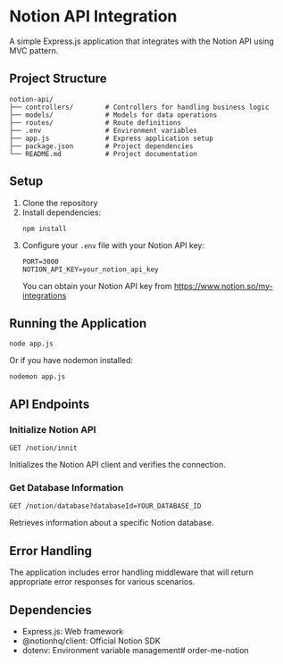 # Notion API Integration

A simple Express.js application that integrates with the Notion API using MVC pattern.

## Project Structure

```
notion-api/
├── controllers/        # Controllers for handling business logic
├── models/             # Models for data operations
├── routes/             # Route definitions
├── .env                # Environment variables
├── app.js              # Express application setup
├── package.json        # Project dependencies
└── README.md           # Project documentation
```

## Setup

1. Clone the repository
2. Install dependencies:
   ```
   npm install
   ```
3. Configure your `.env` file with your Notion API key:
   ```
   PORT=3000
   NOTION_API_KEY=your_notion_api_key
   ```
   You can obtain your Notion API key from https://www.notion.so/my-integrations

## Running the Application

```
node app.js
```

Or if you have nodemon installed:

```
nodemon app.js
```

## API Endpoints

### Initialize Notion API

```
GET /notion/innit
```

Initializes the Notion API client and verifies the connection.

### Get Database Information

```
GET /notion/database?databaseId=YOUR_DATABASE_ID
```

Retrieves information about a specific Notion database.

## Error Handling

The application includes error handling middleware that will return appropriate error responses for various scenarios.

## Dependencies

- Express.js: Web framework
- @notionhq/client: Official Notion SDK
- dotenv: Environment variable management# order-me-notion
